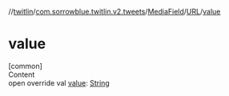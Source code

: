 //[twitlin](../../../index.md)/[com.sorrowblue.twitlin.v2.tweets](../../index.md)/[MediaField](../index.md)/[URL](index.md)/[value](value.md)



# value  
[common]  
Content  
open override val [value](value.md): [String](https://kotlinlang.org/api/latest/jvm/stdlib/kotlin/-string/index.html)  



